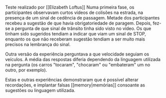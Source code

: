 Teste realizado por [[Elizabeth Loftus]]
Numa primeira fase, os participantes observavam curtos vídeos de colisões na estrada, na presença de um sinal de cedência de passagem. Metade dos participantes recebeu a sugestão de que havia obrigatoriedade de paragem. Depois, fez-se a pergunta de que sinal de trânsito tinha sido visto no vídeo. Os que tinham sido sugeridos tendiam a indicar que viam um sinal de STOP, enquanto os que não receberam sugestão tendiam a ser muito mais precisos na lembrança do sinal.

Outra versão da experiência perguntava a que velocidade seguiam os veículos. A média das respostas diferia dependendo da linguagem utilizada na pergunta (os carros "tocaram", "chocaram" ou "embateram" um no outro, por exemplo).

Estas e outras experiências demonstraram que é possível alterar recordações, e implantar falsas [[memory|memórias]] consoante as sugestões ou linguagem utilizada.